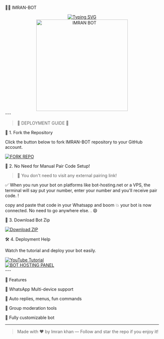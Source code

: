 🤖✨ IMRAN-BOT

<div align="center"> 
  <a href="https://git.io/typing-svg"> 
    <img src="https://readme-typing-svg.demolab.com?font=Rockwell&size=50&pause=1000&color=33ff00&center=true&width=910&height=100&lines=IMRAN-BOT;Multi+Device+Whatsapp+Bot;Made+with+Love+by+Imran+Hacks" alt="Typing SVG" />
  </a> 
</div> <div align="center"> 
  <img src="https://raw.githubusercontent.com/ahmadtech12/IMRAN-BOT/main/assets/june_repo.jpg" alt="IMRAN BOT" height="300">
</div>
---

> 🌟 DEPLOYMENT GUIDE 🌟



🚀 1. Fork the Repository

Click the button below to fork IMRAN-BOT repository to your GitHub account.

<p align="left">
  <a href="https://github.com/ahmadtech12/IMRAN-BOT/fork">
    <img src="https://img.shields.io/badge/Fork%20Repo-100000?style=for-the-badge&logo=github&logoColor=white&labelColor=black&color=darkgreen" alt="FORK REPO"/>
  </a>
</p>🧾 2. No Need for Manual Pair Code Setup!

> 🧠 You don't need to visit any external pairing link!



✅ When you run your bot on platforms like bot-hosting.net or a VPS, the terminal will say put your number, enter your number and you'll receive pair code.  !

copy and paste that code in your Whatsapp and boom 💥 your bot is now connected. 
No need to go anywhere else. . 😄

💾 3. Download Bot Zip

<p align="left">
  <a href="https://github.com/ahmadtech12/IMRAN-BOT/archive/refs/heads/main.zip">
    <img src="https://img.shields.io/badge/Download-Zip-blueviolet?style=for-the-badge&logo=github" alt="Download ZIP"/>
  </a>
</p>🛠️ 4. Deployment Help

Watch the tutorial and deploy your bot easily.

<div align="left">
  <a href="https://youtu.be/aZMUw_YkcwI?si=xxHilfRhsPUM3-fW">
    <img src="https://img.shields.io/badge/TUTORIAL-red?style=for-the-badge&logo=youtube" alt="YouTube Tutorial"/>
  </a><br>
  <a href="https://bot-hosting.net/?aff=1068419752923508776">
    <img src="https://img.shields.io/badge/Bothosting%20Panel-green?style=for-the-badge" alt="BOT HOSTING PANEL"/>
  </a>
</div>
---



🧩 Features

💬 WhatsApp Multi-device support

🧠 Auto replies, menus, fun commands

📁 Group moderation tools

🤖 Fully customizable bot



---

> Made with ❤️ by Imran khan — Follow and star the repo if you enjoy it!



